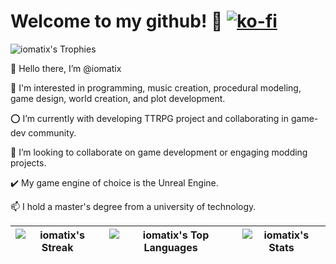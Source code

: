 # Welcome to my github! 🐉 [![ko-fi](https://ko-fi.com/img/githubbutton_sm.svg)](https://ko-fi.com/iomatix)

![iomatix's Trophies](https://github-profile-trophy.vercel.app/?username=iomatix&theme=tokyonight)

 👋 Hello there, I’m @iomatix
 
 👀 I'm interested in programming, music creation, procedural modeling, game design, world creation, and plot development.
 
 ⭕ I’m currently with developing TTRPG project and collaborating in game-dev community.
 
 💞️ I’m looking to collaborate on game development or engaging modding projects.
 
 ✔️ My game engine of choice is the Unreal Engine.
 
 📫 I hold a master's degree from a university of technology.


 |![iomatix's Streak](https://github-readme-streak-stats.herokuapp.com/?user=iomatix&theme=tokyonight&hide_border=true)|![iomatix's Top Languages](https://github-readme-stats.vercel.app/api/top-langs/?username=iomatix&theme=tokyonight&show_icons=true&hide_border=true&layout=compact)|![iomatix's Stats](https://github-readme-stats.vercel.app/api?username=iomatix&theme=tokyonight&show_icons=true&hide_border=true&count_private=true)|
|---|---|---|



